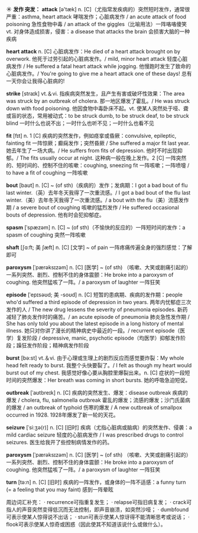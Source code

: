 ☀ <span class="category">**发作 突发：**</span>
<span class="vocabulary">**attack**</span> [ə'tæk] 
<span class="definition">n. [C]（尤指常发疾病的）突然短时发作，通常很严重：</span>asthma, heart attack 哮喘发作；心脏病发作 / an acute attack of food poisoning 急性食物中毒 / an attack of the giggles（比喻用法）一阵咯咯傻笑 <span class="definition">vt. 对身体造成损害，侵害：</span>a disease that attacks the brain 会损害大脑的一种疾病
           
<span class="vocabulary">**heart attack**</span>
<span class="definition">n. [C] 心脏病发作：</span>He died of a heart attack brought on by overwork. 他死于过劳引起的心脏病发作。/ mild, minor heart attack 轻度心脏病发作 / He suffered a fatal heart attack while jogging. 他慢跑时发生了致命的心脏病发作。/ You're going to give me a heart attack one of these days! 总有一天你会让我得心脏病的!

<span class="vocabulary">**strike**</span> [straɪk] 
<span class="definition">vt.＆vi. 指疾病突然发生，且产生有害或破坏性效果：</span>The area was struck by an outbreak of cholera. 那一地区爆发了霍乱。/ He was struck down with food poisoning. 他因食物中毒卧床不起。<span class="definition">vt. 使某人突然处于哑、聋或盲的状态，常用被动式：</span>to be struck dumb, to be struck deaf, to be struck blind 一时什么也说不出；一时什么也听不见；一时什么也看不见

<span class="vocabulary">**fit**</span> [fɪt] 
<span class="definition">n. 1 [C] 疾病的突然发作，例如痉挛或昏厥：</span>convulsive, epileptic, fainting fit 一阵惊厥；癫痫发作；突然昏厥 / She suffered a major fit last year. 她去年生了一场大病。/ He suffers from fits of depression. 他时不时出现抑郁。/ The fits usually occur at night. 这种病一般在晚上发作。<span class="definition">2 [C] 一阵突然的、短时间的、控制不住的咳嗽：</span>coughing, sneezing fit 一阵咳嗽；一阵喷嚏 / to have a fit of coughing 一阵咳嗽
           
<span class="vocabulary">**bout**</span> [baʊt]
<span class="definition">n. [C] ~ (of sth)（疾病的）发作；发病期：</span>I got a bad bout of flu last winter.（英）去年冬天我得了一次重流感。/ I got a bad bout of the flu last winter.（美）去年冬天我得了一次重流感。/ a bout with the flu（美）流感发作期 / a severe bout of coughing 咳嗽的猛烈发作 / He suffered occasional bouts of depression. 他有时会犯抑郁症。
 
<span class="vocabulary">**spasm**</span> [ˈspæzəm]
<span class="definition">n. [C] ~ (of sth)（不愉快的反应的）一阵短时间的发作：</span>a spasm of coughing 突然一阵咳嗽                
           
<span class="vocabulary">**shaft**</span> [ʃɑ:ft; 美 ʃæft]
<span class="definition">n. [C] [文学] ~ of pain 一阵疼痛传遍全身的强烈感觉：</span>了解即可

<span class="vocabulary">**paroxysm**</span> [ˈpærəksɪzəm]
<span class="definition">n. [C] [医学] ~ (of sth) （咳嗽、大笑或剧痛引起的）一系列突然、剧烈、控制不住的身体震颤：</span>He broke into a paroxysm of coughing. 他突然猛咳了一阵。/ a paroxysm of laughter 一阵狂笑      

<span class="vocabulary">**episode**</span> [ˈepɪsəʊd; 美 -soʊd]
<span class="definition">n. [C] 短暂的患病期、疾病的发作期：</span>people who'd suffered a third episode of depression in two years. 两年内忧郁症三次发作的人 / The new drug lessens the severity of pneumonia episodes. 新药减轻了肺炎发作时的痛苦。/ an acute episode of pneumonia 肺炎急性发作期 / She has only told you about the latest episode in a long history of mental illness. 她只对你讲了漫长的精神病史中最近的一段。/ recurrent episode（医学）复发阶段 / depressive, manic, psychotic episode（均医学）抑郁发作阶段；躁狂发作阶段；精神病发作阶段

<span class="vocabulary">**burst**</span> [bə:st] 
<span class="definition">vt.＆vi. 由于心理或生理上的剧烈反应而感觉要炸裂：</span>My whole head felt ready to burst. 我整个头快要裂了。/ I felt as though my heart would burst out of my chest. 我感觉好像心要从胸腔里爆裂出来。<span class="definition">n. [C] 症状的一段短时间的突然爆发：</span>Her breath was coming in short bursts. 她的呼吸急迫短促。 
                    
<span class="vocabulary">**outbreak**</span> [ˈaʊtbreɪk]
<span class="definition">n. [C] 疾病的突然发生、爆发：</span>disease outbreak 疾病的爆发 / cholera, flu, salmonella outbreak 霍乱的爆发；流感的爆发；沙门氏菌病的爆发 / an outbreak of typhoid 伤寒的爆发 / A new outbreak of smallpox occurred in 1928. 1928年爆发了新一轮的天花。

<span class="vocabulary">**seizure**</span> [ˈsi:ʒə(r)]
<span class="definition">n. [C] [旧时] 疾病（尤指心脏病或脑病）的突然发作、侵袭：</span>a mild cardiac seizure 轻度的心脏病发作 / I was prescribed drugs to control seizures. 医生给我开了些控制病情发作的药。
            
<span class="vocabulary">**paroxysm**</span> [ˈpærəksɪzəm]
<span class="definition">n. [C] [医学] ~ (of sth) （咳嗽、大笑或剧痛引起的）一系列突然、剧烈、控制不住的身体震颤：</span>He broke into a paroxysm of coughing. 他突然猛咳了一阵。/ a paroxysm of laughter 一阵狂笑

<span class="vocabulary">**turn**</span> [tə:n] 
<span class="definition">n. [C] [旧时] 疾病的一阵发作，或身体的一阵不适感：</span>a funny turn (= a feeling that you may faint) 感到一阵晕眩

周边词汇补充：
· recurrence可指重复发生；
· relapse可指旧病复发；
· crack可指人的声音突然变得低沉而无法控制，即声音崩溃，如突然沙哑；
· dumbfound可表示使某人惊得说不出话；
· stun可表示使某人惊讶得不能清晰思考或说话；
· flook可表示使某人惊奇或困惑（因此使其不知道该说什么或做什么）。

